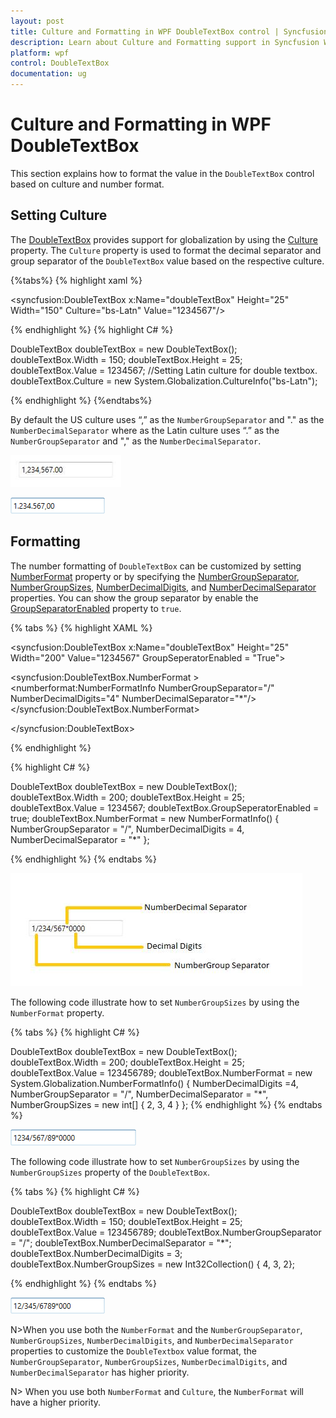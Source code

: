 ```yaml
---
layout: post
title: Culture and Formatting in WPF DoubleTextBox control | Syncfusion
description: Learn about Culture and Formatting support in Syncfusion WPF DoubleTextBox control and more details about the control features.
platform: wpf
control: DoubleTextBox
documentation: ug
---
```


# Culture and Formatting in WPF DoubleTextBox

This section explains how to format the value in the `DoubleTextBox` control based on culture and number format.

## Setting Culture

The [DoubleTextBox](https://www.syncfusion.com/wpf-ui-controls/double-textbox) provides support for globalization by using the [Culture](https://help.syncfusion.com/cr/cref_files/wpf/Syncfusion.Shared.Wpf~Syncfusion.Windows.Shared.EditorBase~Culture.html) property. The `Culture` property is used to format the decimal separator and group separator of the `DoubleTextBox` value based on the respective culture.

{%tabs%}
{% highlight xaml %} 

<syncfusion:DoubleTextBox x:Name="doubleTextBox" Height="25" Width="150" Culture="bs-Latn" Value="1234567"/>

{% endhighlight %}
{% highlight C# %} 

DoubleTextBox doubleTextBox = new DoubleTextBox();
doubleTextBox.Width = 150;
doubleTextBox.Height = 25;
doubleTextBox.Value = 1234567;
//Setting Latin culture for double textbox.
doubleTextBox.Culture = new System.Globalization.CultureInfo("bs-Latn");

{% endhighlight %}
{%endtabs%}

By default the US culture uses “,” as the `NumberGroupSeparator` and "." as the `NumberDecimalSeparator` where as the Latin culture uses “.” as the `NumberGroupSeparator` and "," as the `NumberDecimalSeparator`. 

![DoubleTextBox with default culture](Culture-and-Number-Formats-images/Culture-and-Number-Formats-img1.jpeg)


![DoubleTextBox with Latin-Culture](Culture-and-Number-Formats-images/Latin.png)


## Formatting

The number formatting of `DoubleTextBox` can be customized by setting [NumberFormat](https://help.syncfusion.com/cr/wpf/Syncfusion.Shared.Wpf~Syncfusion.Windows.Shared.EditorBase~NumberFormat.html) property or by specifying the [NumberGroupSeparator](https://help.syncfusion.com/cr/wpf/Syncfusion.Shared.Wpf~Syncfusion.Windows.Shared.DoubleTextBox~NumberGroupSeparator.html), [NumberGroupSizes](https://help.syncfusion.com/cr/wpf/Syncfusion.Shared.Wpf~Syncfusion.Windows.Shared.DoubleTextBox~NumberGroupSizes.html), [NumberDecimalDigits](https://help.syncfusion.com/cr/wpf/Syncfusion.Shared.Wpf~Syncfusion.Windows.Shared.DoubleTextBox~NumberDecimalDigits.html), and [NumberDecimalSeparator](https://help.syncfusion.com/cr/wpf/Syncfusion.Shared.Wpf~Syncfusion.Windows.Shared.DoubleTextBox~NumberDecimalSeparator.html) properties. You can show the group separator by enable the [GroupSeparatorEnabled](https://help.syncfusion.com/cr/wpf/Syncfusion.Shared.Wpf~Syncfusion.Windows.Shared.DoubleTextBox~GroupSeperatorEnabled.html) property to `true`.


{% tabs %}
{% highlight XAML %}

<syncfusion:DoubleTextBox x:Name="doubleTextBox" Height="25"
                          Width="200" Value="1234567"
                          GroupSeperatorEnabled = "True">

<syncfusion:DoubleTextBox.NumberFormat >
<numberformat:NumberFormatInfo NumberGroupSeparator="/"
              NumberDecimalDigits="4" NumberDecimalSeparator="*"/>
</syncfusion:DoubleTextBox.NumberFormat>

</syncfusion:DoubleTextBox>

{% endhighlight %}

{% highlight C# %}

DoubleTextBox doubleTextBox = new DoubleTextBox();
doubleTextBox.Width = 200;
doubleTextBox.Height = 25;
doubleTextBox.Value = 1234567;
doubleTextBox.GroupSeperatorEnabled = true;
doubleTextBox.NumberFormat = new NumberFormatInfo()
{
    NumberGroupSeparator = "/",
    NumberDecimalDigits = 4,
    NumberDecimalSeparator = "*"
};

{% endhighlight %}
{% endtabs %}

![Setting DoubleTextBox number format by NumberFormatInfo](Culture-and-Number-Formats-images/Culture-and-Number-Formats-img2.jpeg)


The following code illustrate how to set `NumberGroupSizes` by using the `NumberFormat` property.

{% tabs %}
{% highlight C# %}

DoubleTextBox doubleTextBox = new DoubleTextBox();
            doubleTextBox.Width = 200;
            doubleTextBox.Height = 25;
            doubleTextBox.Value = 123456789;
            doubleTextBox.NumberFormat = new System.Globalization.NumberFormatInfo()
            {
                NumberDecimalDigits =4,
                NumberGroupSeparator = "/",
                NumberDecimalSeparator = "*",
                NumberGroupSizes = new int[] { 2, 3, 4 }
            };
{% endhighlight %}
{% endtabs %}

![Setting DoubleTextBox number group size by NumberFormatInfo](Culture-and-Number-Formats-images/NumberGroupSizes_format.png)

The following code illustrate how to set `NumberGroupSizes` by using the `NumberGroupSizes` property of the `DoubleTextBox`.

{% tabs %}
{% highlight C# %}

DoubleTextBox doubleTextBox = new DoubleTextBox();
            doubleTextBox.Width = 150;
            doubleTextBox.Height = 25;
            doubleTextBox.Value = 123456789;
            doubleTextBox.NumberGroupSeparator = "/";
            doubleTextBox.NumberDecimalSeparator = "*";
            doubleTextBox.NumberDecimalDigits = 3;
            doubleTextBox.NumberGroupSizes = new Int32Collection() { 4, 3, 2};

{% endhighlight %}
{% endtabs %}

![Setting DoubleTextBox number group size by NumberGroupSize collection](Culture-and-Number-Formats-images/NumberGroupSizes2.png)

N>When you use both the `NumberFormat` and the `NumberGroupSeparator`, `NumberGroupSizes`, `NumberDecimalDigits`, and `NumberDecimalSeparator` properties to customize the `DoubleTextbox` value format, the `NumberGroupSeparator`, `NumberGroupSizes`, `NumberDecimalDigits`, and `NumberDecimalSeparator` has higher priority.

N> When you use both `NumberFormat` and  `Culture`, the `NumberFormat` will have a higher priority.
